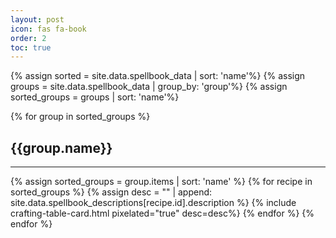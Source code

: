 ```yaml
---
layout: post
icon: fas fa-book
order: 2
toc: true
---
```


{% assign sorted = site.data.spellbook_data | sort: 'name'%}
{% assign groups = site.data.spellbook_data | group_by: 'group'%}
{% assign sorted_groups = groups | sort: 'name'%}

{% for group in sorted_groups %}
<h2 id="{{group.name}}"> {{group.name}}</h2>
<hr>
  {% assign sorted_groups = group.items | sort: 'name' %}
  {% for recipe in sorted_groups %}
    {% assign desc = "" | append: site.data.spellbook_descriptions[recipe.id].description %}
    {% include crafting-table-card.html pixelated="true" desc=desc%}
  {% endfor %}
{% endfor %}

<!-- buffer for the TOC -->
<div style="height: 800px"></div>

